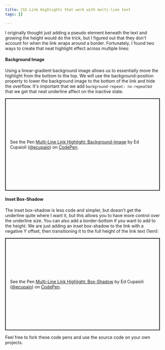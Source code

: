 ```yaml
---
title: CSS Link Highlights that work with multi-line text
tags: []

---
```

I originally thought just adding a pseudo element beneath the text and growing the height would do the trick, but I figured out that they don't account for when the link wraps around a border. Fortunately, I found two ways to create that neat highlight effect across multiple lines:

#### Background Image

Using a linear-gradient background image allows us to essentially move the highlight from the bottom to the top. We will use the background-position property to lower the background image to the bottom of the link and hide the overflow. It's important that we add `background-repeat: no-repeat`so that we get that neat underline affect on the inactive state.

<p class="codepen" data-height="300" data-theme-id="20092" data-default-tab="css,result" data-user="ecupaio" data-slug-hash="gJrKvP" data-preview="true" style="height: 300px; box-sizing: border-box; display: flex; align-items: center; justify-content: center; border: 2px solid; margin: 1em 0; padding: 1em;" data-pen-title="Multi-Line Link  Highlight: Background-Image">
<span>See the Pen <a href="https://codepen.io/ecupaio/pen/gJrKvP/">
Multi-Line Link  Highlight: Background-Image</a> by Ed Cupaioli (<a href="https://codepen.io/ecupaio">@ecupaio</a>)
on <a href="https://codepen.io">CodePen</a>.</span>
</p>
<script async src="https://static.codepen.io/assets/embed/ei.js"></script>

#### Inset Box-Shadow

The inset box-shadow is less code and simpler, but doesn't get the underline quite where I want it, but this allows you to have more control over the underline size. You can also add a border-bottom if you want to add to the height. We are just adding an inset box-shadow to the link with a negative Y offset, then transitioning it to the full height of the link text (1em):
<p class="codepen" data-height="300" data-theme-id="20092" data-default-tab="css,result" data-user="ecupaio" data-slug-hash="WBwKbd" data-preview="true" style="height: 300px; box-sizing: border-box; display: flex; align-items: center; justify-content: center; border: 2px solid; margin: 1em 0; padding: 1em;" data-pen-title="Multi-Line Link  Highlight: Box-Shadow">
<span>See the Pen <a href="https://codepen.io/ecupaio/pen/WBwKbd/">
Multi-Line Link  Highlight: Box-Shadow</a> by Ed Cupaioli (<a href="https://codepen.io/ecupaio">@ecupaio</a>)
on <a href="https://codepen.io">CodePen</a>.</span>
</p>
<script async src="https://static.codepen.io/assets/embed/ei.js"></script>

Feel free to fork these code pens and use the source code on your own projects.